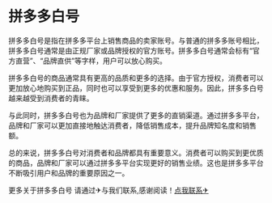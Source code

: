 # 拼多多白号

拼多多白号是指在拼多多平台上销售商品的卖家账号。与普通的拼多多账号相比，拼多多白号通常是由正规厂家或品牌授权的官方账号。拼多多白号通常会标有“官方直营”、“品牌直供”等字样，用户可以放心购买。

拼多多白号的商品通常具有更高的品质和更多的选择。由于官方授权，消费者可以更加放心地购买到正品，同时也可以享受到更多的优惠和服务。因此，拼多多白号越来越受到消费者的青睐。

与此同时，拼多多白号也为品牌和厂家提供了更多的直销渠道。通过拼多多平台，品牌和厂家可以更加直接地触达消费者，降低销售成本，提升品牌知名度和销售额。

总的来说，拼多多白号对消费者和品牌都具有重要意义。消费者可以购买到更优质的商品，品牌和厂家可以通过拼多多平台实现更好的销售业绩。这也是拼多多平台不断吸引用户和品牌的重要原因之一。

更多关于拼多多白号 请通过✈与我们联系,感谢阅读！[点我联系✈](https://doc.k02.cc)
